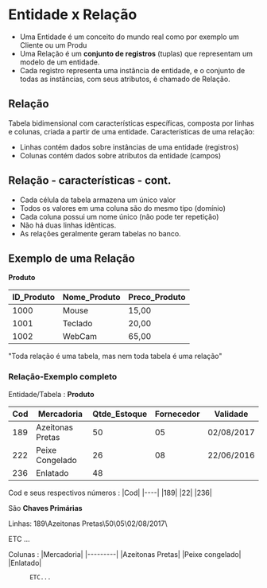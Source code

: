 # Entidade x Relação

* Uma Entidade é um conceito do mundo real
como por exemplo um Cliente ou um Produ
* Uma Relação é um **conjunto de registros**
(tuplas) que representam um modelo de um
entidade.
* Cada registro representa uma instância de
entidade, e o conjunto de todas as
instâncias, com seus atributos, é chamado
de Relação.


## Relação
Tabela bidimensional com características
específicas, composta por linhas e colunas, criada
a partir de uma entidade.
Características de uma relação:
- Linhas contém dados sobre instâncias de uma
entidade (registros)
- Colunas contém dados sobre atributos da
entidade (campos)


## Relação - características - cont.

* Cada célula da tabela armazena
um único valor
* Todos os valores em uma coluna
são do mesmo tipo (domínio)
* Cada coluna possui um nome
único (não pode ter repetição)
* Não há duas linhas idênticas.
* As relações geralmente geram
tabelas no banco.

## Exemplo de uma Relação 

**Produto**

|ID_Produto|Nome_Produto|Preco_Produto|
|---------|-------------|-----------|
|1000|Mouse|15,00|
|1001|Teclado|20,00|
|1002|WebCam|65,00|


"Toda relação é uma tabela, mas nem toda tabela é uma relação"   


### Relação-Exemplo completo 


Entidade/Tabela : **Produto**

|Cod|Mercadoria|Qtde_Estoque|Fornecedor|Validade|
|----|-------|-------|-------|------|
|189|Azeitonas Pretas| 50 | 05| 02/08/2017|
|222|Peixe Congelado|26| 08| 22/06/2016|
|236|Enlatado|48|  |  |


Cod e seus respectivos números : 
|Cod|
|----|
|189|
|22|
|236|


 São **Chaves Primárias** 

Linhas: 189\Azeitonas Pretas\50\05\02/08/2017\ 

ETC ...

Colunas : |Mercadoria|
          |---------|
          |Azeitonas Pretas|
          |Peixe congelado|
          |Enlatado|


          ETC...



